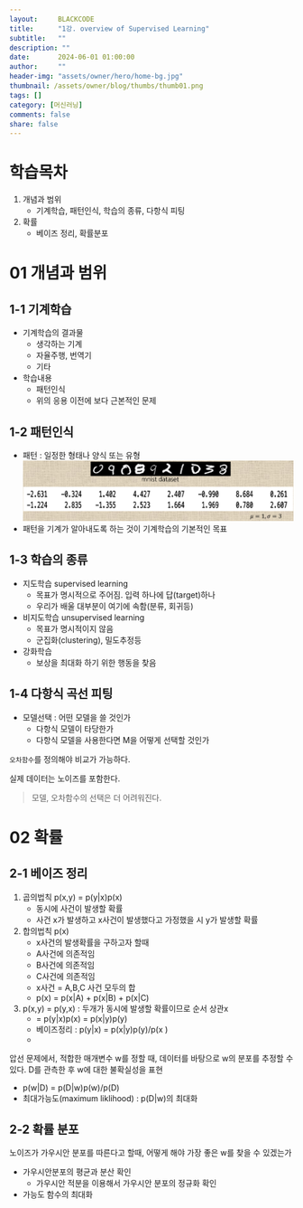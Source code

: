 ```yaml
---
layout:     BLACKCODE
title:      "1강. overview of Supervised Learning"
subtitle:   ""
description: ""
date:       2024-06-01 01:00:00
author:     ""
header-img: "assets/owner/hero/home-bg.jpg"
thumbnail: /assets/owner/blog/thumbs/thumb01.png
tags: []
category: [머신러닝]
comments: false
share: false
---
```


# 학습목차
1. 개념과 범위
    - 기계학습, 패턴인식, 학습의 종류, 다항식 피팅
3. 확률
    - 베이즈 정리, 확률분포

# 01 개념과 범위
## 1-1 기계학습
- 기계학습의 결과물
    - 생각하는 기계
    - 자율주행, 번역기
    - 기타
- 학습내용
    - 패턴인식
    - 위의 응용 이전에 보다 근본적인 문제

## 1-2 패턴인식
- 패턴 : 일정한 형태나 양식 또는 유형
![img](/assets/category/방송통신대학교/머신러닝/1강/01.png)
- 패턴을 기계가 알아내도록 하는 것이 기계학습의 기본적인 목표

## 1-3 학습의 종류
- 지도학습 supervised learning
    + 목표가 명시적으로 주어짐. 입력 하나에 답(target)하나
    + 우리가 배울 대부분이 여기에 속함(분류, 회귀등)
- 비지도학습 unsupervised learning
    + 목표가 명시적이지 않음
    + 군집화(clustering), 밀도추정등
- 강화학습
    + 보상을 최대화 하기 위한 행동을 찾음

## 1-4 다항식 곡선 피팅
- 모델선택 : 어떤 모델을 쓸 것인가
    + 다항식 모델이 타당한가
    + 다항식 모델을 사용한다면 M을 어떻게 선택할 것인가

`오차함수`를 정의해야 비교가 가능하다.

실제 데이터는 노이즈를 포함한다.
> 모델, 오차함수의 선택은 더 어려워진다.

# 02 확률
## 2-1 베이즈 정리
1. 곱의법칙 p(x,y) = p(y|x)p(x)
    - 동시에 사건이 발생할 확률
    - 사건 x가 발생하고 x사건이 발생했다고 가정했을 시 y가 발생할 확률
2. 합의법칙 p(x)
    - x사건의 발생확률을 구하고자 할때
    - A사건에 의존적임
    - B사건에 의존적임
    - C사건에 의존적임
    - x사건 = A,B,C 사건 모두의 합
    - p(x) = p(x|A) + p(x|B) + p(x|C)
3. p(x,y) = p(y,x) : 두개가 동시에 발생할 확률이므로 순서 상관x
    - = p(y|x)p(x) = p(x|y)p(y)
    - 베이즈정리 : p(y|x) = p(x|y)p(y)/p(x )
    - 
압선 문제에서, 적합한 매개변수 w를 정할 때, 데이터를 바탕으로 w의 분포를 추정할 수 있다.
D를 관측한 후 w에 대한 불확실성을 표현

- p(w|D) = p(D|w)p(w)/p(D)
- 최대가능도(maximum liklihood) : p(D|w)의 최대화

## 2-2 확률 분포
노이즈가 가우시안 분포를 따른다고 할때, 어떻게 해야 가장 좋은 w를 찾을 수 있겠는가
- 가우시안분포의 평균과 분산 확인
    - 가우시안 적분을 이용해서 가우시안 분포의 정규화 확인
- 가능도 함수의 최대화